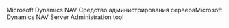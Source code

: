 <span data-ttu-id="efddd-101">Microsoft Dynamics NAV Средство администрирования сервера</span><span class="sxs-lookup"><span data-stu-id="efddd-101">Microsoft Dynamics NAV Server Administration tool</span></span>